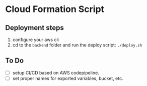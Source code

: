 # Cloud Formation Script

## Deployment steps

1. configure your aws cli
2. cd to the `backend` folder and run the deploy script: `./deploy.sh`

## To Do

- [ ] setup CI/CD based on AWS codepipeline.
- [ ] set proper names for exported variables, bucket, etc.